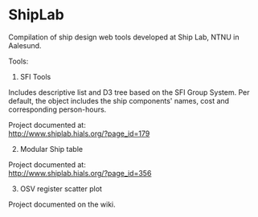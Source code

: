 # ShipLab

Compilation of ship design web tools developed at Ship Lab, NTNU in Aalesund.  

Tools:

1. SFI Tools

Includes descriptive list and D3 tree based on the SFI Group System. Per default, the object includes the ship components' names, cost and corresponding person-hours.

Project documented at:  
http://www.shiplab.hials.org/?page_id=179

2. Modular Ship table

Project documented at:  
http://www.shiplab.hials.org/?page_id=356

3. OSV register scatter plot

Project documented on the wiki.